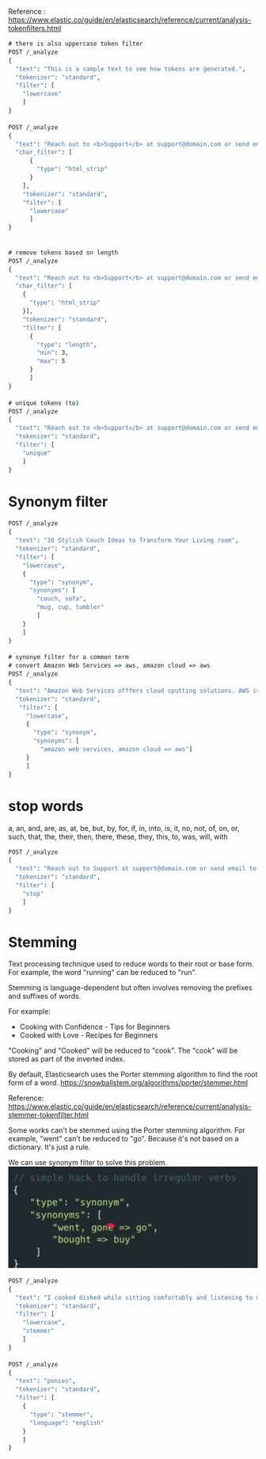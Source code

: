 Reference : https://www.elastic.co/guide/en/elasticsearch/reference/current/analysis-tokenfilters.html

```cmd
# there is also uppercase token filter
POST /_analyze
{
  "text": "This is a sample text to see how tokens are generated.",
  "tokenizer": "standard",
  "filter": [
    "lowercase"
    ]
}

POST /_analyze
{
  "text": "Reach out to <b>Support</b> at support@domain.com or send email to 123, Non Main Street, Atlanta, for assistance!",
  "char_filter": [
      {
        "type": "html_strip"
      }
    ],
    "tokenizer": "standard",
    "filter": [
      "lowercase"
      ]
}


# remove tokens based on length
POST /_analyze
{
  "text": "Reach out to <b>Support</b> at support@domain.com or send email to 123, Non Main Street, Atlanta, for assistance!",
  "char_filter": [
    {
      "type": "html_strip"
    }],
    "tokenizer": "standard",
    "filter": [
      {
        "type": "length",
        "min": 3,
        "max": 5
      }
      ]
}

# unique tokens (to)
POST /_analyze
{
  "text": "Reach out to <b>Support</b> at support@domain.com or send email to 123, Non Main Street, Atlanta, for assistance!",
  "tokenizer": "standard",
  "filter": [
    "unique"
    ]
}
```

# Synonym filter

```cmd
POST /_analyze
{
  "text": "10 Stylish Couch Ideas to Transform Your Living room",
  "tokenizer": "standard",
  "filter": [
    "lowercase",
    {
      "type": "synonym",
      "synonyms": [
        "couch, sofa",
        "mug, cup, tumbler"
        ]
    }
    ]
}

# synonym filter for a common term
# convert Amazon Web Services => aws, amazon cloud => aws
POST /_analyze
{
  "text": "Amazon Web Services offfers cloud cputting solutions. AWS is also called amazon cloud",
  "tokenizer": "standard",
   "filter": [
     "lowercase",
     {
       "type": "synonym",
       "synonyms": [
         "amazon web services, amazon cloud => aws"]
     }
     ]
}
```

# stop words

a, an, and, are, as, at, be, but, by, for, if, in, into, is, it, no, not, of, on, or, such, that, the, their, then,
there, these, they, this, to, was, will, with

```cmd
POST /_analyze
{
  "text": "Reach out to Support at support@domain.com or send email to 123, Non Main Street, Atlanta, for assistance!",
  "tokenizer": "standard",
  "filter": [
    "stop"
    ]
}
```

# Stemming

Text processing technique used to reduce words to their root or base form. For example, the word "running" can be
reduced to "run".

Stemming is language-dependent but often involves removing the prefixes and suffixes of words.

For example:

- Cooking with Confidence - Tips for Beginners
- Cooked with Love - Recipes for Beginners

"Cooking" and "Cooked" will be reduced to "cook". The "cook" will be stored as part of the inverted index.

By default, Elasticsearch uses the Porter stemming algorithm to find the root form of a
word. https://snowballstem.org/algorithms/porter/stemmer.html

Reference: https://www.elastic.co/guide/en/elasticsearch/reference/current/analysis-stemmer-tokenfilter.html

Some works can't be stemmed using the Porter stemming algorithm. For example, "went" can't be reduced to "go". Because
it's not based on a dictionary. It's just a rule.

We can use synonym filter to solve this problem.
![img.png](img.png)

```cmd
POST /_analyze
{
  "text": "I cooked dished while sitting comfortably and listening to music in the kitchen.",
  "tokenizer": "standard",
  "filter": [
    "lowercase",
    "stemmer"
    ]
}

POST /_analyze
{
  "text": "ponies",
  "tokenizer": "standard",
  "filter": [
    {
      "type": "stemmer",
      "language": "english"
    }
    ]
}
```